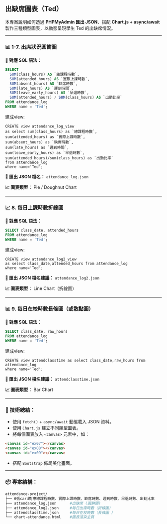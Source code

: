## 出缺席圖表（Ted）

本專案說明如何透過 **PHPMyAdmin 匯出 JSON**、搭配 **Chart.js + async/await** 製作三種類型圖表，以動態呈現學生 Ted 的出缺席情況。

---

### 📊 1-7. 出席狀況圓餅圖

**📌 對應 SQL 語法：**

```sql
SELECT
  SUM(class_hours) AS `總課程時數`,
  SUM(attended_hours) AS `實際上課時數`,
  SUM(absent_hours) AS `缺席時數`,
  SUM(late_hours) AS `遲到時間`,
  SUM(leave_early_hours) AS `早退時數`,
  SUM(attended_hours) / SUM(class_hours) AS `出勤比率`
FROM attendance_log
WHERE name = 'Ted';
```
建成view:
```SQL=
CREATE view attendance_log_view 
as select sum(class_hours) as `總課程時數`,
sum(attended_hours) as `實際上課時數`,
sum(absent_hours) as `缺席時數`,
sum(late_hours) as `遲到時間`,
sum(leave_early_hours) as `早退時數`,
sum(attended_hours)/sum(class_hours) as `出勤比率`
from attendance_log 
where name='Ted';
```

**📁 匯出 JSON 檔名：** `attendance_log.json`

**📈 圖表類型：** Pie / Doughnut Chart

---

### 📈 8. 每日上課時數折線圖

**📌 對應 SQL 語法：**

```sql
SELECT class_date, attended_hours
FROM attendance_log
WHERE name = 'Ted';
```
建成view:
```SQL=
CREATE view attendance_log2_view 
as select class_date,attended_hours from attendance_log
where name='Ted';
```

**📁 匯出 JSON 檔名建議：** `attendance_log2.json`

**📈 圖表類型：** Line Chart（折線圖）

---

### 📊 9. 每日在校時數長條圖（或散點圖）

**📌 對應 SQL 語法：**

```sql
SELECT class_date, raw_hours
FROM attendance_log
WHERE name = 'Ted';
```
建成view:
```SQL=
CREATE view attendclasstime as select class_date,raw_hours from attendance_log
where name='Ted';
```

**📁 匯出 JSON 檔名建議：** `attendclasstime.json`

**📈 圖表類型：** Bar Chart 

---

### 🧩 技術總結：

* 使用 `fetch()` + `async/await` 動態載入 JSON 資料。
* 使用 `Chart.js` 建立不同類型圖表。
* 將每個圖表放入 `<canvas>` 元素中，如：

```html
<canvas id="ex07"></canvas>
<canvas id="ex08"></canvas>
<canvas id="ex09"></canvas>
```

* 搭配 `Bootstrap` 佈局美化畫面。

---

### 📦 專案結構：

```bash
attendance-project/
├── 6張card對應總課程時數、實際上課時數、缺席時數、遲到時數、早退時數、出勤比率
├── attendance_log.json      #出缺席 (圓餅圖)
├── attendance_log2.json     #每日出席時數（折線圖）
├── attendclasstime.json     #每日在校時數（長條圖 ）
└── chart-attendance.html    #圖表渲染主頁

```



